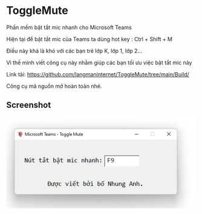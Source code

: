 # ToggleMute

Phần mềm bật tắt mic nhanh cho Microsoft Teams

Hiện tại để bật tắt mic của Teams ta dùng hot key : Ctrl + Shift + M

Điều này khá là khó với các bạn trẻ lớp K, lớp 1, lớp 2...

Vì thế mình viết công cụ này nhằm giúp các bạn tối ưu việc bật tắt mic này

Link tải: https://github.com/langmaninternet/ToggleMute/tree/main/Build/

Công cụ mã nguồn mở hoàn toàn nhé.

Screenshot
------------
![](Build/Screen01.png)




